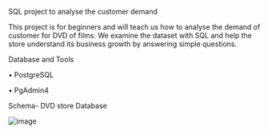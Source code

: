SQL project to analyse the customer demand

This project is for beginners and will teach us how to analyse the demand of customer for DVD of films. We examine the dataset with SQL and help the store understand its business growth by answering simple questions.

Database and Tools

•	PostgreSQL

•	PgAdmin4

Schema- DVD store Database

![image](https://github.com/mohitlekhwani/SQL_DVD_STORE/assets/151724039/56e1ac1c-9ef1-4f29-a416-2e966d6b02ac)



